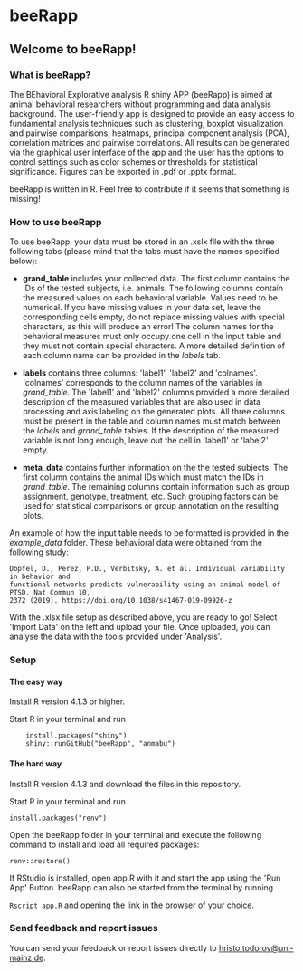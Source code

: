 # beeRapp
## Welcome to beeRapp! 
### What is beeRapp?
The BEhavioral Explorative analysis R shiny APP (beeRapp) is aimed at animal behavioral researchers without programming and data analysis background. The user-friendly app is designed to provide an easy access to fundamental analysis techniques such as clustering, boxplot visualization and pairwise comparisons, heatmaps, principal component analysis (PCA), correlation matrices and pairwise correlations. All results can be generated via the graphical user interface of the app and the user has the options to control settings such as color schemes or thresholds for statistical significance. Figures can be exported in .pdf or .pptx format.

beeRapp is written in R. Feel free to contribute if it seems that something is missing!
 
### How to use beeRapp 
To use beeRapp, your data must be stored in an .xslx file with the three following tabs (please mind that the tabs must have the names specified below):  
- __grand_table__ includes your collected data. The first column contains the IDs of the tested subjects, i.e. animals. 
The following columns contain the measured values on each behavioral variable. Values need to be numerical. If you have missing values in your data set, leave the corresponding cells empty, do not replace missing values with special characters, as this will produce an error!
The column names for the behavioral measures must only occupy one cell in the input table and they must not contain special characters. A more detailed definition of each column name can be provided in the _labels_ tab.

- __labels__ contains three columns: 'label1', 'label2' and 'colnames'. 
'colnames' corresponds to the column names of the variables in _grand_table_. The 'label1' and 'label2' columns provided a more detailed description of the measured variables that are also used in data processing and axis labeling on the generated plots. All three columns must be present in the table and column names must match between the _labels_ and _grand_table_ tables. If the description of the measured variable is not long enough, leave out the cell in 'label1' or 'label2' empty.

- __meta_data__ contains further information on the the tested subjects. The first column contains the animal IDs which must match the IDs in _grand_table_. The remaining columns contain information such as group assignment, genotype, treatment, etc. Such grouping factors can be used for statistical comparisons or group annotation on the resulting plots. 
                         
An example of how the input table needs to be formatted is provided in the _example_data_ folder. These behavioral data were obtained from the following study:

```
Dopfel, D., Perez, P.D., Verbitsky, A. et al. Individual variability in behavior and
functional networks predicts vulnerability using an animal model of PTSD. Nat Commun 10,
2372 (2019). https://doi.org/10.1038/s41467-019-09926-z
```

With the .xlsx file setup as described above, you are ready to go! Select 'Import Data' on the left and upload your file. Once uploaded, you can analyse the data with the tools provided under 'Analysis'.

### Setup

#### The easy way
Install R version 4.1.3 or higher. 

Start R in your terminal and run

```
	install.packages("shiny")
	shiny::runGitHub("beeRapp", "anmabu")
```


#### The hard way
Install R version 4.1.3 and download the files in this repository. 

Start R in your terminal and run

`
install.packages("renv")
`

Open the beeRapp folder in your terminal and execute the following command to install and load all required packages:

`
	renv::restore()
`

If RStudio is installed, open app.R with it and start the app using the 'Run App' Button. 
beeRapp can also be started from the terminal by running  

`
	Rscript app.R
`
and opening the link in the browser of your choice. 

### Send feedback and report issues

You can send your feedback or report issues directly to hristo.todorov@uni-mainz.de.
